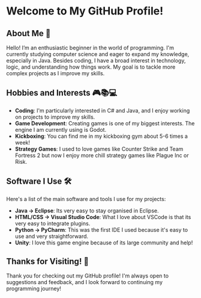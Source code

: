 # Welcome to My GitHub Profile!

## About Me 👋

Hello! I’m an enthusiastic beginner in the world of programming. I'm currently studying computer science and eager to expand my knowledge, especially in  Java. Besides coding, I have a broad interest in technology, logic, and understanding how things work. My goal is to tackle more complex projects as I improve my skills.

## Hobbies and Interests 🎮📚💻

- **Coding**: I'm particularly interested in C# and Java, and I enjoy working on projects to improve my skills.
- **Game Development**: Creating games is one of my biggest interests. The engine I am currently using is Godot.
- **Kickboxing**: You can find me in my kickboxing gym about 5-6 times a week!
- **Strategy Games**: I used to love games like Counter Strike and Team Fortress 2 but now I enjoy more chill strategy games like Plague Inc or Risk.

## Software I Use 🛠️

Here's a list of the main software and tools I use for my projects:

- **Java -> Eclipse**: Its very easy to stay organised in Eclipse. 
- **HTML/CSS -> Visual Studio Code**: What I love about VSCode is that its very easy to integrate plugins.
- **Python -> PyCharm**: This was the first IDE I used because it's easy to use and very straightforward.
- **Unity**: I love this game engine because of its large community and help!



## Thanks for Visiting! 🙌

Thank you for checking out my GitHub profile! I'm always open to suggestions and feedback, and I look forward to continuing my programming journey!


